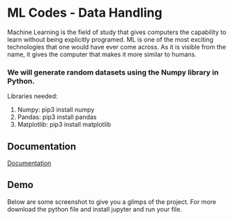 



# ML Codes - Data Handling

Machine Learning is the field of study that gives computers the capability to learn without being explicitly programed. ML is one of the most exciting technologies that one would have ever come across. As it is visible from the name, it gives the computer that makes it more similar to humans.

### We will generate random datasets using the Numpy library in Python.
 
Libraries needed:

1. Numpy: pip3 install numpy
2. Pandas: pip3 install pandas
3. Matplotlib: pip3 install matplotlib

## Documentation

[Documentation](https://numpy-ml.readthedocs.io/en/latest/index.html)


## Demo

Below are some screenshot to give you a glimps of the project.
For more download the python file and install jupyter and run your file.

